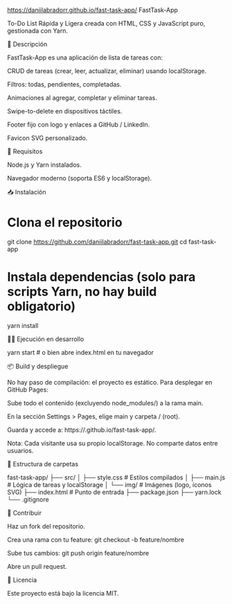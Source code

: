 https://daniilabradorr.github.io/fast-task-app/
FastTask-App

To-Do List Rápida y Ligera creada con HTML, CSS y JavaScript puro, gestionada con Yarn.

🚀 Descripción

FastTask-App es una aplicación de lista de tareas con:

CRUD de tareas (crear, leer, actualizar, eliminar) usando localStorage.

Filtros: todas, pendientes, completadas.

Animaciones al agregar, completar y eliminar tareas.

Swipe-to-delete en dispositivos táctiles.

Footer fijo con logo y enlaces a GitHub / LinkedIn.

Favicon SVG personalizado.

🔧 Requisitos

Node.js y Yarn instalados.

Navegador moderno (soporta ES6 y localStorage).

📥 Instalación

# Clona el repositorio
git clone https://github.com/daniilabradorr/fast-task-app.git
cd fast-task-app

# Instala dependencias (solo para scripts Yarn, no hay build obligatorio)
yarn install

🏃‍♂️ Ejecución en desarrollo

yarn start # o bien abre index.html en tu navegador

📦 Build y despliegue

No hay paso de compilación: el proyecto es estático. Para desplegar en GitHub Pages:

Sube todo el contenido (excluyendo node_modules/) a la rama main.

En la sección Settings > Pages, elige main y carpeta / (root).

Guarda y accede a: https://<tu-usuario>.github.io/fast-task-app/.

Nota: Cada visitante usa su propio localStorage. No comparte datos entre usuarios.

📁 Estructura de carpetas

fast-task-app/
├── src/
│   ├── style.css      # Estilos compilados
│   ├── main.js        # Lógica de tareas y localStorage
│   └── img/           # Imágenes (logo, íconos SVG)
├── index.html         # Punto de entrada
├── package.json
├── yarn.lock
└── .gitignore

🤝 Contribuir

Haz un fork del repositorio.

Crea una rama con tu feature: git checkout -b feature/nombre

Sube tus cambios: git push origin feature/nombre

Abre un pull request.

📄 Licencia

Este proyecto está bajo la licencia MIT.

